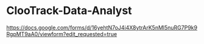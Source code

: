 # ClooTrack-Data-Analyst
https://docs.google.com/forms/d/16yehtN7oJ4i4X8ytrArK5nMl5nuRG7P9k9RgpMT9aA0/viewform?edit_requested=true
